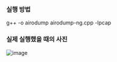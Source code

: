 ### 실행 방법
g++ -o airodump airodump-ng.cpp -lpcap

### 실제 실행했을 때의 사진
![image](https://github.com/user-attachments/assets/5cb5cffb-2bc3-408b-80a3-e1cdb833fee0)
